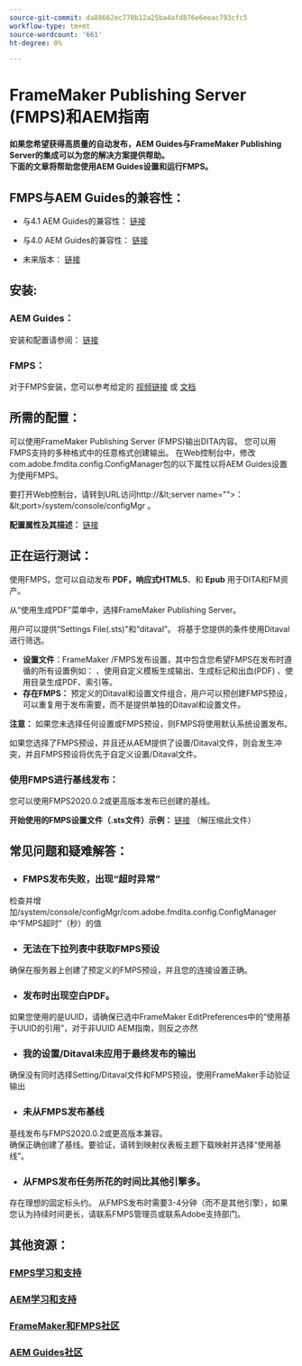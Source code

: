 ```yaml
---
source-git-commit: da88662ec770b12a25ba4afd876e6eeac793cfc5
workflow-type: tm+mt
source-wordcount: '661'
ht-degree: 0%

---
```



# FrameMaker Publishing Server (FMPS)和AEM指南

**如果您希望获得高质量的自动发布，AEM Guides与FrameMaker Publishing Server的集成可以为您的解决方案提供帮助。\
下面的文章将帮助您使用AEM Guides设置和运行FMPS。**

## FMPS与AEM Guides的兼容性：

- 与4.1 AEM Guides的兼容性： [链接](https://experienceleague.adobe.com/docs/experience-manager-guides-learn/tutorials/release-info/release-notes/on-prem-release-notes/release-notes-4.1.html?lang=en/#compatibility-matrix)

- 与4.0 AEM Guides的兼容性： [链接](https://helpx.adobe.com/xml-documentation-for-experience-manager/release-note/release-notes-xml-documentation-solution-4-0.html/#Compatibility%20matrix)

- 未来版本： [链接](https://experienceleague.adobe.com/docs/experience-manager-guides-learn/tutorials/release-info/latest-release-info.html?lang=en)

## 安装:

### AEM Guides：

安装和配置请参阅： [链接](https://helpx.adobe.com/content/dam/help/en/xml-documentation-solution/4-1-2/Adobe-Experience-Manager-Guides_Installation-Configuration-Guide_EN.pdf)

### FMPS：

对于FMPS安装，您可以参考给定的 [视频链接](https://www.youtube.com/watch?v=2deelyM5VA8&amp;t) 或 [文档](https://help.adobe.com/en_US/framemaker/server/index.html#t=fmps-user-guide%2Finstall_config_fmps.html%23install_config_fmps&amp;rhtocid=_2)

## 所需的配置：

可以使用FrameMaker Publishing Server (FMPS)输出DITA内容。 您可以用FMPS支持的多种格式中的任意格式创建输出。
在Web控制台中，修改com.adobe.fmdita.config.ConfigManager包的以下属性以将AEM Guides设置为使用FMPS。

要打开Web控制台，请转到URL访问http://\&lt;server name=&quot;&quot;>：\&lt;port>/system/console/configMgr 。

**配置属性及其描述：** [链接](https://helpx.adobe.com/content/dam/help/en/xml-documentation-solution/4-1-2/Adobe-Experience-Manager-Guides_Installation-Configuration-Guide_EN.pdf#page=89)

## 正在运行测试：

使用FMPS，您可以自动发布 **PDF，响应式HTML5**、和 **Epub** 用于DITA和FM资产。

从“使用生成PDF”菜单中，选择FrameMaker Publishing Server。

用户可以提供“Settings File(.sts)”和“ditaval”。 将基于您提供的条件使用Ditaval进行筛选。

- **设置文件**：FrameMaker /FMPS发布设置，其中包含您希望FMPS在发布时遵循的所有设置例如： 、使用自定义模板生成输出、生成标记和出血(PDF) 、使用目录生成PDF、索引等。
- **存在FMPS：** 预定义的Ditaval和设置文件组合，用户可以预创建FMPS预设，可以重复用于发布需要，而不是提供单独的Ditaval和设置文件。

**注意：**  如果您未选择任何设置或FMPS预设，则FMPS将使用默认系统设置发布。

如果您选择了FMPS预设，并且还从AEM提供了设置/Ditaval文件，则会发生冲突，并且FMPS预设将优先于自定义设置/Ditaval文件。

### 使用FMPS进行基线发布：

您可以使用FMPS2020.0.2或更高版本发布已创建的基线。

**开始使用的FMPS设置文件（.sts文件）示例：** [链接](https://acrobat.adobe.com/link/track?uri=urn:aaid:scds:US:ef750752-7a7e-4e51-923e-6b7d9861ed54) （解压缩此文件）

## 常见问题和疑难解答：

- ### FMPS发布失败，出现“超时异常”

检查并增加/system/console/configMgr/com.adobe.fmdita.config.ConfigManager中“FMPS超时”（秒）的值

- ### 无法在下拉列表中获取FMPS预设

确保在服务器上创建了预定义的FMPS预设，并且您的连接设置正确。

- ### 发布时出现空白PDF。

如果您使用的是UUID，请确保已选中FrameMaker EditPreferences中的“使用基于UUID的引用”，对于非UUID AEM指南，则反之亦然

- ### 我的设置/Ditaval未应用于最终发布的输出

确保没有同时选择Setting/Ditaval文件和FMPS预设。使用FrameMaker手动验证输出

- ### 未从FMPS发布基线

基线发布与FMPS2020.0.2或更高版本兼容。\
确保正确创建了基线。要验证，请转到映射仪表板主题下载映射并选择“使用基线”。

- ### 从FMPS发布任务所花的时间比其他引擎多。

存在理想的固定标头约。 从FMPS发布时需要3-4分钟（而不是其他引擎），如果您认为持续时间更长，请联系FMPS管理员或联系Adobe支持部门。

## 其他资源：

### [FMPS学习和支持](https://helpx.adobe.com/support/framemaker-publishing-server.html)

### [AEM学习和支持](https://helpx.adobe.com/in/support/xml-documentation-for-experience-manager.html)

### [FrameMaker和FMPS社区](https://community.adobe.com/t5/framemaker/ct-p/ct-framemaker?page=1&amp;sort=latest_replies&amp;lang=all&amp;tabid=all)

### [AEM Guides社区](https://experienceleaguecommunities.adobe.com/t5/experience-manager-guides/ct-p/aem-xml-documentation)
